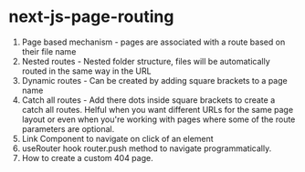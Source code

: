 # next-js-page-routing
1. Page based mechanism - pages are associated with a route based on their file name
2. Nested routes - Nested folder structure, files will be automatically routed in the same way in the URL
3. Dynamic routes - Can be created by adding square brackets to a page name
4. Catch all routes - Add there dots inside square brackets to create a catch all routes. Helful when you want different URLs for the same page layout or even when you're working with pages where some of the route parameters are optional.
5. Link Component to navigate on click of an element
6. useRouter hook router.push method to navigate programmatically.
7. How to create a custom 404 page.
